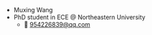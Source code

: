 - Muxing Wang
- PhD student in ECE @ Northeastern University
  + 📧 954226839@qq.com

<!---
leafstar/leafstar is a ✨ special ✨ repository because its `README.md` (this file) appears on your GitHub profile.
You can click the Preview link to take a look at your changes.
--->
